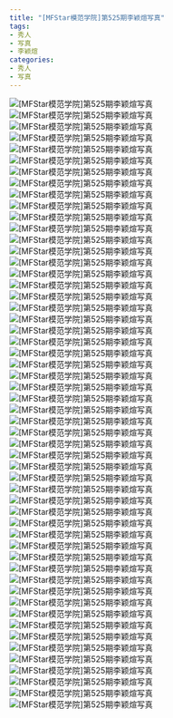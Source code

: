 ```yaml
---
title: "[MFStar模范学院]第525期李颖煊写真"
tags: 
- 秀人
- 写真
- 李颖煊
categories:
- 秀人
- 写真
---
```


![[MFStar模范学院]第525期李颖煊写真](https://img.ilovese.xyz/1734708629880.webp)
![[MFStar模范学院]第525期李颖煊写真](https://img.ilovese.xyz/1734708631460.webp)
![[MFStar模范学院]第525期李颖煊写真](https://img.ilovese.xyz/1734708633581.webp)
![[MFStar模范学院]第525期李颖煊写真](https://img.ilovese.xyz/1734708635434.webp)
![[MFStar模范学院]第525期李颖煊写真](https://img.ilovese.xyz/1734708637249.webp)
![[MFStar模范学院]第525期李颖煊写真](https://img.ilovese.xyz/1734708638656.webp)
![[MFStar模范学院]第525期李颖煊写真](https://img.ilovese.xyz/1734708640822.webp)
![[MFStar模范学院]第525期李颖煊写真](https://img.ilovese.xyz/1734708642771.webp)
![[MFStar模范学院]第525期李颖煊写真](https://img.ilovese.xyz/1734708644810.webp)
![[MFStar模范学院]第525期李颖煊写真](https://img.ilovese.xyz/1734708646741.webp)
![[MFStar模范学院]第525期李颖煊写真](https://img.ilovese.xyz/1734708648180.webp)
![[MFStar模范学院]第525期李颖煊写真](https://img.ilovese.xyz/1734708649485.webp)
![[MFStar模范学院]第525期李颖煊写真](https://img.ilovese.xyz/1734708651283.webp)
![[MFStar模范学院]第525期李颖煊写真](https://img.ilovese.xyz/1734708652713.webp)
![[MFStar模范学院]第525期李颖煊写真](https://img.ilovese.xyz/1734708654188.webp)
![[MFStar模范学院]第525期李颖煊写真](https://img.ilovese.xyz/1734708655721.webp)
![[MFStar模范学院]第525期李颖煊写真](https://img.ilovese.xyz/1734708656974.webp)
![[MFStar模范学院]第525期李颖煊写真](https://img.ilovese.xyz/1734708658366.webp)
![[MFStar模范学院]第525期李颖煊写真](https://img.ilovese.xyz/1734708660243.webp)
![[MFStar模范学院]第525期李颖煊写真](https://img.ilovese.xyz/1734708662725.webp)
![[MFStar模范学院]第525期李颖煊写真](https://img.ilovese.xyz/1734708664497.webp)
![[MFStar模范学院]第525期李颖煊写真](https://img.ilovese.xyz/1734708666518.webp)
![[MFStar模范学院]第525期李颖煊写真](https://img.ilovese.xyz/1734708668645.webp)
![[MFStar模范学院]第525期李颖煊写真](https://img.ilovese.xyz/1734708670640.webp)
![[MFStar模范学院]第525期李颖煊写真](https://img.ilovese.xyz/1734708672170.webp)
![[MFStar模范学院]第525期李颖煊写真](https://img.ilovese.xyz/1734708674006.webp)
![[MFStar模范学院]第525期李颖煊写真](https://img.ilovese.xyz/1734708675724.webp)
![[MFStar模范学院]第525期李颖煊写真](https://img.ilovese.xyz/1734708677765.webp)
![[MFStar模范学院]第525期李颖煊写真](https://img.ilovese.xyz/1734708679364.webp)
![[MFStar模范学院]第525期李颖煊写真](https://img.ilovese.xyz/1734708680813.webp)
![[MFStar模范学院]第525期李颖煊写真](https://img.ilovese.xyz/1734708682553.webp)
![[MFStar模范学院]第525期李颖煊写真](https://img.ilovese.xyz/1734708684454.webp)
![[MFStar模范学院]第525期李颖煊写真](https://img.ilovese.xyz/1734708685857.webp)
![[MFStar模范学院]第525期李颖煊写真](https://img.ilovese.xyz/1734708687618.webp)
![[MFStar模范学院]第525期李颖煊写真](https://img.ilovese.xyz/1734708689238.webp)
![[MFStar模范学院]第525期李颖煊写真](https://img.ilovese.xyz/1734708691344.webp)
![[MFStar模范学院]第525期李颖煊写真](https://img.ilovese.xyz/1734708693106.webp)
![[MFStar模范学院]第525期李颖煊写真](https://img.ilovese.xyz/1734708694792.webp)
![[MFStar模范学院]第525期李颖煊写真](https://img.ilovese.xyz/1734708696531.webp)
![[MFStar模范学院]第525期李颖煊写真](https://img.ilovese.xyz/1734708698146.webp)
![[MFStar模范学院]第525期李颖煊写真](https://img.ilovese.xyz/1734708699477.webp)
![[MFStar模范学院]第525期李颖煊写真](https://img.ilovese.xyz/1734708700964.webp)
![[MFStar模范学院]第525期李颖煊写真](https://img.ilovese.xyz/1734708702619.webp)
![[MFStar模范学院]第525期李颖煊写真](https://img.ilovese.xyz/1734708704812.webp)
![[MFStar模范学院]第525期李颖煊写真](https://img.ilovese.xyz/1734708706112.webp)
![[MFStar模范学院]第525期李颖煊写真](https://img.ilovese.xyz/1734708707934.webp)
![[MFStar模范学院]第525期李颖煊写真](https://img.ilovese.xyz/1734708709808.webp)
![[MFStar模范学院]第525期李颖煊写真](https://img.ilovese.xyz/1734708711615.webp)
![[MFStar模范学院]第525期李颖煊写真](https://img.ilovese.xyz/1734708713170.webp)
![[MFStar模范学院]第525期李颖煊写真](https://img.ilovese.xyz/1734708714593.webp)
![[MFStar模范学院]第525期李颖煊写真](https://img.ilovese.xyz/1734708715976.webp)
![[MFStar模范学院]第525期李颖煊写真](https://img.ilovese.xyz/1734708717743.webp)
![[MFStar模范学院]第525期李颖煊写真](https://img.ilovese.xyz/1734708719646.webp)
![[MFStar模范学院]第525期李颖煊写真](https://img.ilovese.xyz/1734708721713.webp)
